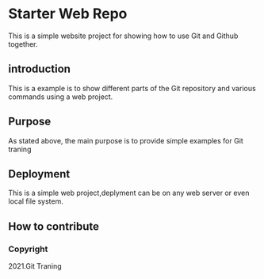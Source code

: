 # Starter Web Repo

This is a simple website project for showing how to use Git and Github together.

## introduction
 
This is a example is to show different parts of the Git repository and various commands using a web project.

## Purpose

As stated above, the main purpose is to provide simple examples for Git traning

## Deployment

This is a simple web project,deplyment can be on any web server or even local file system. 

## How to contribute


### Copyright 

2021.Git Traning